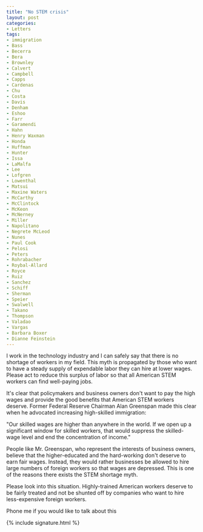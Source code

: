 ```yaml
---
title: "No STEM crisis"
layout: post
categories:
- Letters
tags:
- immigration
- Bass
- Becerra
- Bera
- Brownley
- Calvert
- Campbell
- Capps
- Cardenas
- Chu
- Costa
- Davis
- Denham
- Eshoo
- Farr
- Garamendi
- Hahn
- Henry Waxman
- Honda
- Huffman
- Hunter
- Issa
- LaMalfa
- Lee
- Lofgren
- Lowenthal
- Matsui
- Maxine Waters
- McCarthy
- McClintock
- McKeon
- McNerney
- Miller
- Napolitano
- Negrete McLeod
- Nunes
- Paul Cook
- Pelosi
- Peters
- Rohrabacher
- Roybal-Allard
- Royce
- Ruiz
- Sanchez
- Schiff
- Sherman
- Speier
- Swalwell
- Takano
- Thompson
- Valadao
- Vargas
- Barbara Boxer
- Dianne Feinstein
---
```


I work in the technology industry and I can safely say that there is no shortage of workers in my field. This myth is propagated by those who want to have a steady supply of expendable labor they can hire at lower wages. Please act to reduce this surplus of labor so that all American STEM workers can find well-paying jobs.

It's clear that policymakers and business owners don't want to pay the high wages and provide the good benefits that American STEM workers deserve. Former Federal Reserve Chairman Alan Greenspan made this clear when he advocated increasing high-skilled immigration:

"Our skilled wages are higher than anywhere in the world. If we open up a significant window for skilled workers, that would suppress the skilled-wage level and end the concentration of income."

People like Mr. Greenspan, who represent the interests of business owners, believe that the higher-educated and the hard-working don't deserve to earn fair wages. Instead, they would rather businesses be allowed to hire large numbers of foreign workers so that wages are depressed. This is one of the reasons there exists the STEM shortage myth.

Please look into this situation. Highly-trained American workers deserve to be fairly treated and not be shunted off by companies who want to hire less-expensive foreign workers.

Phone me if you would like to talk about this

{% include signature.html %}
